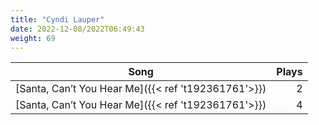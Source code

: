 ```yaml
---
title: "Cyndi Lauper"
date: 2022-12-08/2022T06:49:43
weight: 69
---
```




 Song | Plays 
----- | -----:
[Santa, Can’t You Hear Me]({{< ref 't192361761'>}}) | 2
[Santa, Can’t You Hear Me]({{< ref 't192361761'>}}) | 4
